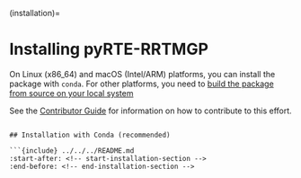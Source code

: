(installation)=
# Installing pyRTE-RRTMGP

On Linux (x86_64) and macOS (Intel/ARM) platforms, you can install the package with `conda`. For other platforms, you need to [build the package from source on your local system](../how_to/installation-local-dev.md)

See the [Contributor Guide](../contributor_guide/contribute.md) for information on how to contribute to this effort.
```

## Installation with Conda (recommended)

```{include} ../../../README.md
:start-after: <!-- start-installation-section -->
:end-before: <!-- end-installation-section -->
```
